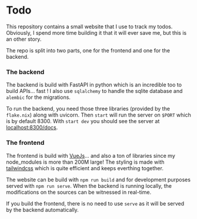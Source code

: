 # Todo

This repository contains a small website that I use to track my todos. 
Obviously, I spend more time building it that it will ever save me, but this is an other story.

The repo is split into two parts, one for the frontend and one for the backend.

### The backend

The backend is build with FastAPI in python which is an incredible too to build APIs... fast !
I also use `sqlalchemy` to handle the sqlite database and `alembic` for the migrations.

To run the backend, you need those three libraries (provided by the `flake.nix`) along with uvicorn.
Then `start` will run the server on `$PORT` which is 
by default 8300. With `start dev` you should see the
server at [localhost:8300/docs](http://localhost:8300/docs).


### The frontend

The frontend is build with [VueJs](https://vuejs.com)... and also a ton of libraries since my node_modules is more than 200M large!
The styling is made with [tailwindcss](https://tailwindcss.com) which is quite efficient and keeps everthing together.

The website can be build with `npm run build` and for development purposes served with `npm run serve`.
When the backend is running locally, the modifications
on the sources can be witnessed in real-time. 

If you build the frontend, there is no need to use `serve` as it will be served by the backend automatically.